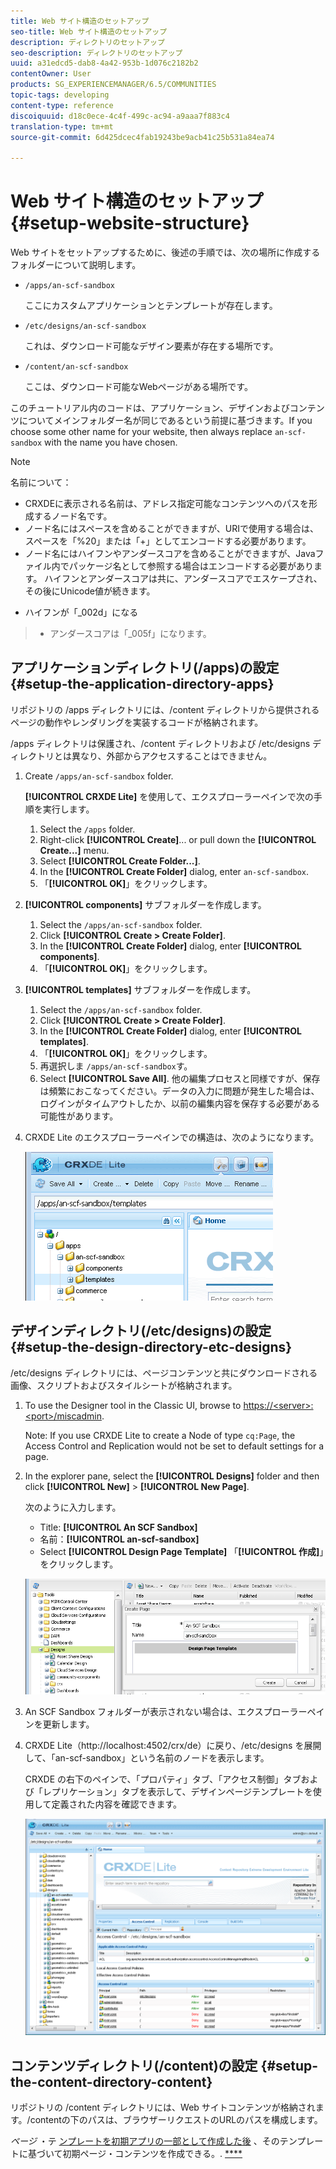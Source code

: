 ```yaml
---
title: Web サイト構造のセットアップ
seo-title: Web サイト構造のセットアップ
description: ディレクトリのセットアップ
seo-description: ディレクトリのセットアップ
uuid: a31edcd5-dab8-4a42-953b-1d076c2182b2
contentOwner: User
products: SG_EXPERIENCEMANAGER/6.5/COMMUNITIES
topic-tags: developing
content-type: reference
discoiquuid: d18c0ece-4c4f-499c-ac94-a9aaa7f883c4
translation-type: tm+mt
source-git-commit: 6d425dcec4fab19243be9acb41c25b531a84ea74

---
```



# Web サイト構造のセットアップ {#setup-website-structure}

Web サイトをセットアップするために、後述の手順では、次の場所に作成するフォルダーについて説明します。

* `/apps/an-scf-sandbox`

   ここにカスタムアプリケーションとテンプレートが存在します。

* `/etc/designs/an-scf-sandbox`

   これは、ダウンロード可能なデザイン要素が存在する場所です。

* `/content/an-scf-sandbox`

   ここは、ダウンロード可能なWebページがある場所です。

このチュートリアル内のコードは、アプリケーション、デザインおよびコンテンツについてメインフォルダー名が同じであるという前提に基づきます。If you choose some other name for your website, then always replace `an-scf-sandbox` with the name you have chosen.

>[!NOTE]
>
>名前について：
>
>* CRXDEに表示される名前は、アドレス指定可能なコンテンツへのパスを形成するノード名です。
>* ノード名にはスペースを含めることができますが、URIで使用する場合は、スペースを「%20」または「+」としてエンコードする必要があります。
>* ノード名にはハイフンやアンダースコアを含めることができますが、Javaファイル内でパッケージ名として参照する場合はエンコードする必要があります。 ハイフンとアンダースコアは共に、アンダースコアでエスケープされ、その後にUnicode値が続きます。
   >
   >   
   * ハイフンが「_002d」になる
   >   * アンダースコアは「_005f」になります。


## アプリケーションディレクトリ(/apps)の設定 {#setup-the-application-directory-apps}

リポジトリの /apps ディレクトリには、/content ディレクトリから提供されるページの動作やレンダリングを実装するコードが格納されます。

/apps ディレクトリは保護され、/content ディレクトリおよび /etc/designs ディレクトリとは異なり、外部からアクセスすることはできません。

1. Create `/apps/an-scf-sandbox` folder.

   **[!UICONTROL CRXDE Lite]** を使用して、エクスプローラーペインで次の手順を実行します。

   1. Select the `/apps` folder.
   1. Right-click **[!UICONTROL Create]**... or pull down the **[!UICONTROL Create...]** menu.
   1. Select **[!UICONTROL Create Folder...]**.
   1. In the **[!UICONTROL Create Folder]** dialog, enter `an-scf-sandbox`.
   1. 「**[!UICONTROL OK]**」をクリックします。

1. **[!UICONTROL components]** サブフォルダーを作成します。

   1. Select the `/apps/an-scf-sandbox` folder.
   1. Click **[!UICONTROL Create > Create Folder]**.
   1. In the **[!UICONTROL Create Folder]** dialog, enter **[!UICONTROL components]**.
   1. 「**[!UICONTROL OK]**」をクリックします。

1. **[!UICONTROL templates]** サブフォルダーを作成します。

   1. Select the `/apps/an-scf-sandbox` folder.
   1. Click **[!UICONTROL Create > Create Folder]**.
   1. In the **[!UICONTROL Create Folder]** dialog, enter **[!UICONTROL templates]**.
   1. 「**[!UICONTROL OK]**」をクリックします。
   1. 再選択しま `/apps/an-scf-sandbox`す。
   1. Select **[!UICONTROL Save All]**.
   他の編集プロセスと同様ですが、保存は頻繁におこなってください。データの入力に問題が発生した場合は、ログインがタイムアウトしたか、以前の編集内容を保存する必要がある可能性があります。

1. CRXDE Lite のエクスプローラーペインでの構造は、次のようになります。

   ![chlimage_1-44](assets/chlimage_1-44.png)

## デザインディレクトリ(/etc/designs)の設定 {#setup-the-design-directory-etc-designs}

/etc/designs ディレクトリには、ページコンテンツと共にダウンロードされる画像、スクリプトおよびスタイルシートが格納されます。

1. To use the Designer tool in the Classic UI, browse to [https://&lt;server>:&lt;port>/miscadmin](http://localhost:4502/miscadmin).

   Note: If you use CRXDE Lite to create a Node of type `cq:Page`, the Access Control and Replication would not be set to default settings for a page.

1. In the explorer pane, select the **[!UICONTROL Designs]** folder and then click **[!UICONTROL New]** > **[!UICONTROL New Page]**.

   次のように入力します。

   * Title: **[!UICONTROL An SCF Sandbox]**
   * 名前：**[!UICONTROL an-scf-sandbox]**
   * Select **[!UICONTROL Design Page Template]**
   「**[!UICONTROL 作成]**」をクリックします。

   ![chlimage_1-45](assets/chlimage_1-45.png)

1. An SCF Sandbox フォルダーが表示されない場合は、エクスプローラーペインを更新します。

1. CRXDE Lite（http://localhost:4502/crx/de）に戻り、/etc/designs を展開して、「an-scf-sandbox」という名前のノードを表示します。

   CRXDE の右下のペインで、「プロパティ」タブ、「アクセス制御」タブおよび「レプリケーション」タブを表示して、デザインページテンプレートを使用して定義された内容を確認できます。

   ![chlimage_1-46](assets/chlimage_1-46.png)

## コンテンツディレクトリ(/content)の設定 {#setup-the-content-directory-content}

リポジトリの /content ディレクトリには、Web サイトコンテンツが格納されます。/contentの下のパスは、ブラウザーリクエストのURLのパスを構成します。

*ページ* ・テ [ンプレートを初期アプリの一部として作成した後](initial-app.md#createthepagetemplate) 、そのテンプレートに基づいて初期ページ・コンテンツを作成できる。. [****](initial-app.md)
